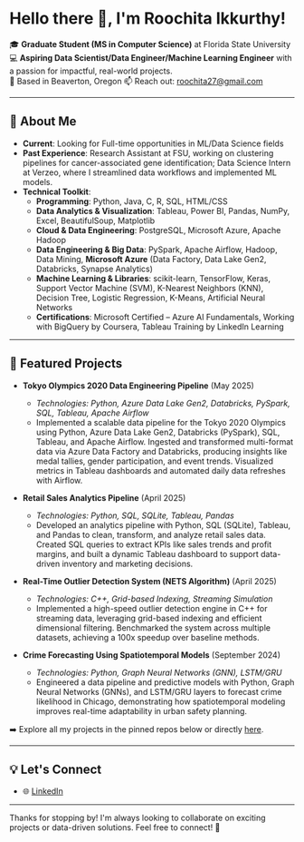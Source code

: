 # Hello there 👋, I'm Roochita Ikkurthy!

🎓 **Graduate Student (MS in Computer Science)** at Florida State University  
💻 **Aspiring Data Scientist/Data Engineer/Machine Learning Engineer** with a passion for impactful, real-world projects.  
📍 Based in Beaverton, Oregon
📫 Reach out: [roochita27@gmail.com](mailto:roochita27@gmail.com)

---

## 🚀 About Me
- **Current**: Looking for Full-time opportunities in ML/Data Science fields
- **Past Experience**: Research Assistant at FSU, working on clustering pipelines for cancer-associated gene identification; Data Science Intern at Verzeo, where I streamlined data workflows and implemented ML models.
- **Technical Toolkit**:  
  - **Programming**: Python, Java, C, R, SQL, HTML/CSS 
  - **Data Analytics & Visualization**:  Tableau, Power BI, Pandas, NumPy, Excel, BeautifulSoup, Matplotlib
  - **Cloud & Data Engineering**: PostgreSQL, Microsoft Azure, Apache Hadoop
  - **Data Engineering & Big Data**: PySpark, Apache Airflow, Hadoop, Data Mining, **Microsoft Azure** (Data Factory, Data Lake Gen2, Databricks, Synapse Analytics)
  - **Machine Learning & Libraries**: scikit-learn, TensorFlow, Keras, Support Vector Machine (SVM), K-Nearest Neighbors (KNN), Decision Tree, 
    Logistic Regression, K-Means, Artificial Neural Networks
  - **Certifications**: Microsoft Certified – Azure AI Fundamentals, Working with BigQuery by Coursera, Tableau Training by LinkedIn Learning

---

## 🧩 Featured Projects
- **Tokyo Olympics 2020 Data Engineering Pipeline** (May 2025)
    - *Technologies: Python, Azure Data Lake Gen2, Databricks, PySpark, SQL, Tableau, Apache Airflow*
    - Implemented a scalable data pipeline for the Tokyo 2020 Olympics using Python, Azure Data Lake Gen2, Databricks (PySpark), SQL, Tableau, and Apache Airflow.        Ingested and transformed multi-format data via Azure Data Factory and Databricks, producing insights like medal tallies, gender participation, and event            trends. Visualized metrics in Tableau dashboards and automated daily data refreshes with Airflow.
- **Retail Sales Analytics Pipeline** (April 2025)
    - *Technologies: Python, SQL, SQLite, Tableau, Pandas*
    - Developed an analytics pipeline with Python, SQL (SQLite), Tableau, and Pandas to clean, transform, and analyze retail sales data. Created SQL queries to extract KPIs like sales trends and profit margins, and built a dynamic Tableau dashboard to support data-driven inventory and marketing decisions.
  
- **Real-Time Outlier Detection System (NETS Algorithm)** (April 2025)
    -  *Technologies: C++, Grid-based Indexing, Streaming Simulation* 
    -  Implemented a high-speed outlier detection engine in C++ for streaming data, leveraging grid-based indexing and efficient dimensional filtering. Benchmarked the system across multiple datasets, achieving a 100x speedup over baseline methods.

- **Crime Forecasting Using Spatiotemporal Models** (September 2024)
    - *Technologies: Python, Graph Neural Networks (GNN), LSTM/GRU*
    - Engineered a data pipeline and predictive models with Python, Graph Neural Networks (GNNs), and LSTM/GRU layers to forecast crime likelihood in Chicago, demonstrating how spatiotemporal modeling improves real-time adaptability in urban safety planning.

➡️ Explore all my projects in the pinned repos below or directly [here](https://github.com/iroochi?tab=repositories).

---

## 💡 Let's Connect
- 🌐 [LinkedIn](https://www.linkedin.com/in/roochita-ikkurthy-89b93b1b7/)
---

Thanks for stopping by! I'm always looking to collaborate on exciting projects or data-driven solutions. Feel free to connect! 🚀
